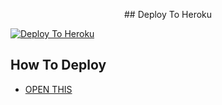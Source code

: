 <p align="center">
<!--HELLO-->
## Deploy To Heroku

[![Deploy To Heroku](https://www.herokucdn.com/deploy/button.svg)](https://heroku.com/deploy?template=https://github.com/VenomxTeam/TXT-LEECH)

## How To Deploy

* [OPEN THIS](https://github.com/VenomxTeam/TXT-LEECH/blob/main/help/heroku.md#deploy-to-heroku)

